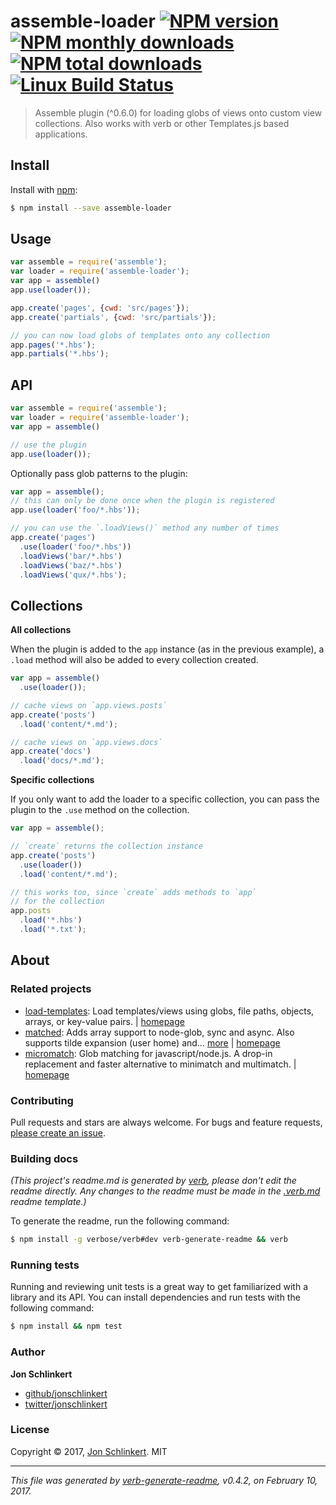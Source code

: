 # assemble-loader [![NPM version](https://img.shields.io/npm/v/assemble-loader.svg?style=flat)](https://www.npmjs.com/package/assemble-loader) [![NPM monthly downloads](https://img.shields.io/npm/dm/assemble-loader.svg?style=flat)](https://npmjs.org/package/assemble-loader)  [![NPM total downloads](https://img.shields.io/npm/dt/assemble-loader.svg?style=flat)](https://npmjs.org/package/assemble-loader) [![Linux Build Status](https://img.shields.io/travis/assemble/assemble-loader.svg?style=flat&label=Travis)](https://travis-ci.org/assemble/assemble-loader)

> Assemble plugin (^0.6.0) for loading globs of views onto custom view collections. Also works with verb or other Templates.js based applications.

## Install

Install with [npm](https://www.npmjs.com/):

```sh
$ npm install --save assemble-loader
```

## Usage

```js
var assemble = require('assemble');
var loader = require('assemble-loader');
var app = assemble()
app.use(loader());

app.create('pages', {cwd: 'src/pages'});
app.create('partials', {cwd: 'src/partials'});

// you can now load globs of templates onto any collection
app.pages('*.hbs');
app.partials('*.hbs');
```

## API

```js
var assemble = require('assemble');
var loader = require('assemble-loader');
var app = assemble()

// use the plugin
app.use(loader());
```

Optionally pass glob patterns to the plugin:

```js
var app = assemble();
// this can only be done once when the plugin is registered
app.use(loader('foo/*.hbs'));

// you can use the `.loadViews()` method any number of times
app.create('pages')
  .use(loader('foo/*.hbs'))
  .loadViews('bar/*.hbs')
  .loadViews('baz/*.hbs')
  .loadViews('qux/*.hbs');
```

## Collections

**All collections**

When the plugin is added to the `app` instance (as in the previous example), a `.load` method will also be added to every collection created.

```js
var app = assemble()
  .use(loader());

// cache views on `app.views.posts`
app.create('posts')
  .load('content/*.md');

// cache views on `app.views.docs`
app.create('docs')
  .load('docs/*.md');
```

**Specific collections**

If you only want to add the loader to a specific collection, you can pass the plugin to the `.use` method on the collection.

```js
var app = assemble();

// `create` returns the collection instance
app.create('posts')
  .use(loader())
  .load('content/*.md');

// this works too, since `create` adds methods to `app` 
// for the collection
app.posts
  .load('*.hbs')
  .load('*.txt');
```

## About

### Related projects

* [load-templates](https://www.npmjs.com/package/load-templates): Load templates/views using globs, file paths, objects, arrays, or key-value pairs. | [homepage](https://github.com/jonschlinkert/load-templates "Load templates/views using globs, file paths, objects, arrays, or key-value pairs.")
* [matched](https://www.npmjs.com/package/matched): Adds array support to node-glob, sync and async. Also supports tilde expansion (user home) and… [more](https://github.com/jonschlinkert/matched) | [homepage](https://github.com/jonschlinkert/matched "Adds array support to node-glob, sync and async. Also supports tilde expansion (user home) and resolving to global npm modules.")
* [micromatch](https://www.npmjs.com/package/micromatch): Glob matching for javascript/node.js. A drop-in replacement and faster alternative to minimatch and multimatch. | [homepage](https://github.com/jonschlinkert/micromatch "Glob matching for javascript/node.js. A drop-in replacement and faster alternative to minimatch and multimatch.")

### Contributing

Pull requests and stars are always welcome. For bugs and feature requests, [please create an issue](../../issues/new).

### Building docs

_(This project's readme.md is generated by [verb](https://github.com/verbose/verb-generate-readme), please don't edit the readme directly. Any changes to the readme must be made in the [.verb.md](.verb.md) readme template.)_

To generate the readme, run the following command:

```sh
$ npm install -g verbose/verb#dev verb-generate-readme && verb
```

### Running tests

Running and reviewing unit tests is a great way to get familiarized with a library and its API. You can install dependencies and run tests with the following command:

```sh
$ npm install && npm test
```

### Author

**Jon Schlinkert**

* [github/jonschlinkert](https://github.com/jonschlinkert)
* [twitter/jonschlinkert](https://twitter.com/jonschlinkert)

### License

Copyright © 2017, [Jon Schlinkert](https://github.com/jonschlinkert).
MIT

***

_This file was generated by [verb-generate-readme](https://github.com/verbose/verb-generate-readme), v0.4.2, on February 10, 2017._